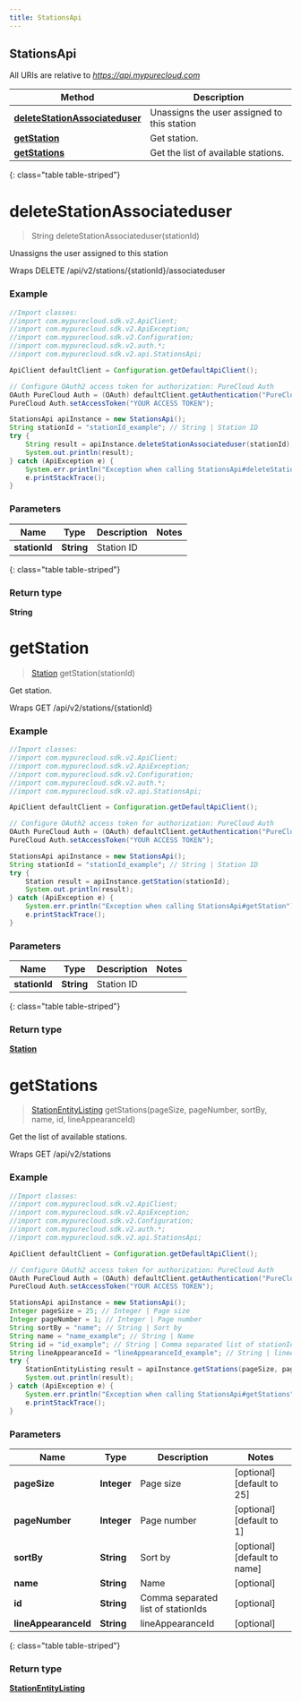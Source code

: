 ```yaml
---
title: StationsApi
---
```

## StationsApi

All URIs are relative to *https://api.mypurecloud.com*

| Method | Description |
| ------------- | ------------- |
| [**deleteStationAssociateduser**](StationsApi.html#deleteStationAssociateduser) | Unassigns the user assigned to this station |
| [**getStation**](StationsApi.html#getStation) | Get station. |
| [**getStations**](StationsApi.html#getStations) | Get the list of available stations. |
{: class="table table-striped"}

<a name="deleteStationAssociateduser"></a>

# **deleteStationAssociateduser**

> String deleteStationAssociateduser(stationId)

Unassigns the user assigned to this station



Wraps DELETE /api/v2/stations/{stationId}/associateduser  

### Example

~~~java
//Import classes:
//import com.mypurecloud.sdk.v2.ApiClient;
//import com.mypurecloud.sdk.v2.ApiException;
//import com.mypurecloud.sdk.v2.Configuration;
//import com.mypurecloud.sdk.v2.auth.*;
//import com.mypurecloud.sdk.v2.api.StationsApi;

ApiClient defaultClient = Configuration.getDefaultApiClient();

// Configure OAuth2 access token for authorization: PureCloud Auth
OAuth PureCloud Auth = (OAuth) defaultClient.getAuthentication("PureCloud Auth");
PureCloud Auth.setAccessToken("YOUR ACCESS TOKEN");

StationsApi apiInstance = new StationsApi();
String stationId = "stationId_example"; // String | Station ID
try {
    String result = apiInstance.deleteStationAssociateduser(stationId);
    System.out.println(result);
} catch (ApiException e) {
    System.err.println("Exception when calling StationsApi#deleteStationAssociateduser");
    e.printStackTrace();
}
~~~

### Parameters


| Name | Type | Description  | Notes |
| ------------- | ------------- | ------------- | ------------- |
| **stationId** | **String**| Station ID | |
{: class="table table-striped"}

### Return type

**String**

<a name="getStation"></a>

# **getStation**

> [Station](Station.html) getStation(stationId)

Get station.



Wraps GET /api/v2/stations/{stationId}  

### Example

~~~java
//Import classes:
//import com.mypurecloud.sdk.v2.ApiClient;
//import com.mypurecloud.sdk.v2.ApiException;
//import com.mypurecloud.sdk.v2.Configuration;
//import com.mypurecloud.sdk.v2.auth.*;
//import com.mypurecloud.sdk.v2.api.StationsApi;

ApiClient defaultClient = Configuration.getDefaultApiClient();

// Configure OAuth2 access token for authorization: PureCloud Auth
OAuth PureCloud Auth = (OAuth) defaultClient.getAuthentication("PureCloud Auth");
PureCloud Auth.setAccessToken("YOUR ACCESS TOKEN");

StationsApi apiInstance = new StationsApi();
String stationId = "stationId_example"; // String | Station ID
try {
    Station result = apiInstance.getStation(stationId);
    System.out.println(result);
} catch (ApiException e) {
    System.err.println("Exception when calling StationsApi#getStation");
    e.printStackTrace();
}
~~~

### Parameters


| Name | Type | Description  | Notes |
| ------------- | ------------- | ------------- | ------------- |
| **stationId** | **String**| Station ID | |
{: class="table table-striped"}

### Return type

[**Station**](Station.html)

<a name="getStations"></a>

# **getStations**

> [StationEntityListing](StationEntityListing.html) getStations(pageSize, pageNumber, sortBy, name, id, lineAppearanceId)

Get the list of available stations.



Wraps GET /api/v2/stations  

### Example

~~~java
//Import classes:
//import com.mypurecloud.sdk.v2.ApiClient;
//import com.mypurecloud.sdk.v2.ApiException;
//import com.mypurecloud.sdk.v2.Configuration;
//import com.mypurecloud.sdk.v2.auth.*;
//import com.mypurecloud.sdk.v2.api.StationsApi;

ApiClient defaultClient = Configuration.getDefaultApiClient();

// Configure OAuth2 access token for authorization: PureCloud Auth
OAuth PureCloud Auth = (OAuth) defaultClient.getAuthentication("PureCloud Auth");
PureCloud Auth.setAccessToken("YOUR ACCESS TOKEN");

StationsApi apiInstance = new StationsApi();
Integer pageSize = 25; // Integer | Page size
Integer pageNumber = 1; // Integer | Page number
String sortBy = "name"; // String | Sort by
String name = "name_example"; // String | Name
String id = "id_example"; // String | Comma separated list of stationIds
String lineAppearanceId = "lineAppearanceId_example"; // String | lineAppearanceId
try {
    StationEntityListing result = apiInstance.getStations(pageSize, pageNumber, sortBy, name, id, lineAppearanceId);
    System.out.println(result);
} catch (ApiException e) {
    System.err.println("Exception when calling StationsApi#getStations");
    e.printStackTrace();
}
~~~

### Parameters


| Name | Type | Description  | Notes |
| ------------- | ------------- | ------------- | ------------- |
| **pageSize** | **Integer**| Page size | [optional] [default to 25] |
| **pageNumber** | **Integer**| Page number | [optional] [default to 1] |
| **sortBy** | **String**| Sort by | [optional] [default to name] |
| **name** | **String**| Name | [optional] |
| **id** | **String**| Comma separated list of stationIds | [optional] |
| **lineAppearanceId** | **String**| lineAppearanceId | [optional] |
{: class="table table-striped"}

### Return type

[**StationEntityListing**](StationEntityListing.html)

